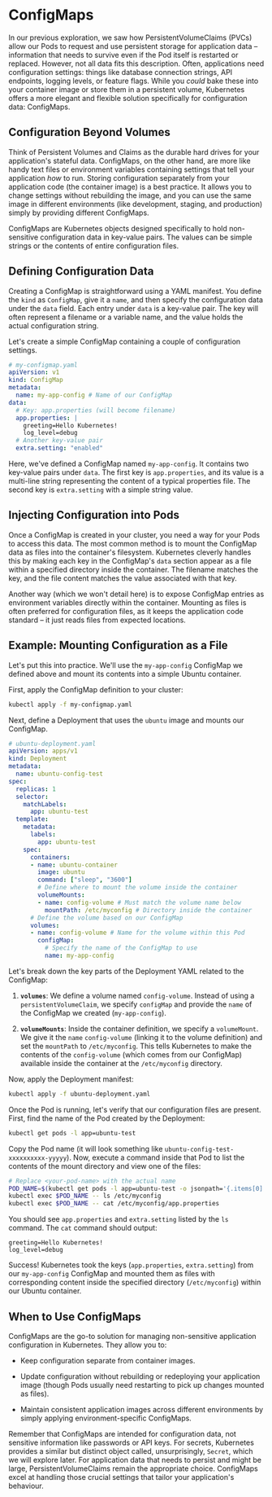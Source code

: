 
# ConfigMaps

In our previous exploration, we saw how PersistentVolumeClaims (PVCs) allow our Pods to request and use persistent storage for application data – information that needs to survive even if the Pod itself is restarted or replaced. However, not all data fits this description. Often, applications need configuration settings: things like database connection strings, API endpoints, logging levels, or feature flags. While you *could* bake these into your container image or store them in a persistent volume, Kubernetes offers a more elegant and flexible solution specifically for configuration data: ConfigMaps.

## Configuration Beyond Volumes

Think of Persistent Volumes and Claims as the durable hard drives for your application's stateful data. ConfigMaps, on the other hand, are more like handy text files or environment variables containing settings that tell your application *how* to run. Storing configuration separately from your application code (the container image) is a best practice. It allows you to change settings without rebuilding the image, and you can use the same image in different environments (like development, staging, and production) simply by providing different ConfigMaps.

ConfigMaps are Kubernetes objects designed specifically to hold non-sensitive configuration data in key-value pairs. The values can be simple strings or the contents of entire configuration files.

## Defining Configuration Data

Creating a ConfigMap is straightforward using a YAML manifest. You define the `kind` as `ConfigMap`, give it a `name`, and then specify the configuration data under the `data` field. Each entry under `data` is a key-value pair. The key will often represent a filename or a variable name, and the value holds the actual configuration string.

Let's create a simple ConfigMap containing a couple of configuration settings.

```yaml
# my-configmap.yaml
apiVersion: v1
kind: ConfigMap
metadata:
  name: my-app-config # Name of our ConfigMap
data:
  # Key: app.properties (will become filename)
  app.properties: |
    greeting=Hello Kubernetes!
    log_level=debug
  # Another key-value pair
  extra.setting: "enabled"
```

Here, we've defined a ConfigMap named `my-app-config`. It contains two key-value pairs under `data`. The first key is `app.properties`, and its value is a multi-line string representing the content of a typical properties file. The second key is `extra.setting` with a simple string value.

## Injecting Configuration into Pods

Once a ConfigMap is created in your cluster, you need a way for your Pods to access this data. The most common method is to mount the ConfigMap data as files into the container's filesystem. Kubernetes cleverly handles this by making each key in the ConfigMap's `data` section appear as a file within a specified directory inside the container. The filename matches the key, and the file content matches the value associated with that key.

Another way (which we won't detail here) is to expose ConfigMap entries as environment variables directly within the container. Mounting as files is often preferred for configuration files, as it keeps the application code standard – it just reads files from expected locations.

## Example: Mounting Configuration as a File

Let's put this into practice. We'll use the `my-app-config` ConfigMap we defined above and mount its contents into a simple Ubuntu container.

First, apply the ConfigMap definition to your cluster:

```bash
kubectl apply -f my-configmap.yaml
```

Next, define a Deployment that uses the `ubuntu` image and mounts our ConfigMap.

```yaml
# ubuntu-deployment.yaml
apiVersion: apps/v1
kind: Deployment
metadata:
  name: ubuntu-config-test
spec:
  replicas: 1
  selector:
    matchLabels:
      app: ubuntu-test
  template:
    metadata:
      labels:
        app: ubuntu-test
    spec:
      containers:
      - name: ubuntu-container
        image: ubuntu
        command: ["sleep", "3600"]
        # Define where to mount the volume inside the container
        volumeMounts:
        - name: config-volume # Must match the volume name below
          mountPath: /etc/myconfig # Directory inside the container
      # Define the volume based on our ConfigMap
      volumes:
      - name: config-volume # Name for the volume within this Pod
        configMap:
          # Specify the name of the ConfigMap to use
          name: my-app-config
```

Let's break down the key parts of the Deployment YAML related to the ConfigMap:

1.  **`volumes`**: We define a volume named `config-volume`. Instead of using a `persistentVolumeClaim`, we specify `configMap` and provide the `name` of the ConfigMap we created (`my-app-config`).

2.  **`volumeMounts`**: Inside the container definition, we specify a `volumeMount`. We give it the `name` `config-volume` (linking it to the volume definition) and set the `mountPath` to `/etc/myconfig`. This tells Kubernetes to make the contents of the `config-volume` (which comes from our ConfigMap) available inside the container at the `/etc/myconfig` directory.

Now, apply the Deployment manifest:

```bash
kubectl apply -f ubuntu-deployment.yaml
```

Once the Pod is running, let's verify that our configuration files are present. First, find the name of the Pod created by the Deployment:

```bash
kubectl get pods -l app=ubuntu-test
```

Copy the Pod name (it will look something like `ubuntu-config-test-xxxxxxxxxx-yyyyy`). Now, execute a command inside that Pod to list the contents of the mount directory and view one of the files:

```bash
# Replace <your-pod-name> with the actual name
POD_NAME=$(kubectl get pods -l app=ubuntu-test -o jsonpath='{.items[0].metadata.name}')
kubectl exec $POD_NAME -- ls /etc/myconfig
kubectl exec $POD_NAME -- cat /etc/myconfig/app.properties
```

You should see `app.properties` and `extra.setting` listed by the `ls` command. The `cat` command should output:

```
greeting=Hello Kubernetes!
log_level=debug
```

Success! Kubernetes took the keys (`app.properties`, `extra.setting`) from our `my-app-config` ConfigMap and mounted them as files with corresponding content inside the specified directory (`/etc/myconfig`) within our Ubuntu container.

## When to Use ConfigMaps

ConfigMaps are the go-to solution for managing non-sensitive application configuration in Kubernetes. They allow you to:

*   Keep configuration separate from container images.

*   Update configuration without rebuilding or redeploying your application image (though Pods usually need restarting to pick up changes mounted as files).

*   Maintain consistent application images across different environments by simply applying environment-specific ConfigMaps.

Remember that ConfigMaps are intended for configuration data, not sensitive information like passwords or API keys. For secrets, Kubernetes provides a similar but distinct object called, unsurprisingly, `Secret`, which we will explore later. For application data that needs to persist and might be large, PersistentVolumeClaims remain the appropriate choice. ConfigMaps excel at handling those crucial settings that tailor your application's behaviour.
